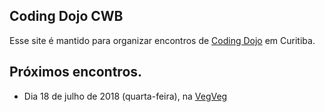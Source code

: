 ## Coding Dojo CWB
Esse site é mantido para organizar encontros de [Coding Dojo](https://pt.wikipedia.org/wiki/Coding_Dojo) em Curitiba.

## Próximos encontros.
- Dia 18 de julho de 2018 (quarta-feira), na [VegVeg](https://www.google.com/maps/place/Veg+Veg/@-25.4284747,-49.2819517,17z/data=!4m12!1m6!3m5!1s0x94dce4732f59c7d3:0x6f8acfdfd41b2e75!2sVeg+Veg!8m2!3d-25.4284747!4d-49.279763!3m4!1s0x94dce4732f59c7d3:0x6f8acfdfd41b2e75!8m2!3d-25.4284747!4d-49.279763)
